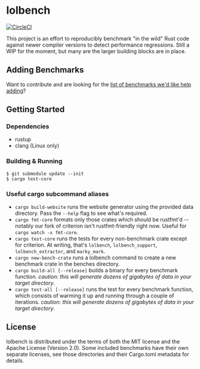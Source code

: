 # lolbench

[![CircleCI](https://circleci.com/gh/anp/lolbench/tree/master.svg?style=shield)](https://circleci.com/gh/anp/workflows/lolbench)

This project is an effort to reproducibly benchmark "in the wild" Rust code against newer compiler versions to detect performance regressions. Still a WIP for the moment, but many are the larger building blocks are in place.

## Adding Benchmarks

Want to contribute and are looking for the [list of benchmarks we'd like help adding](https://github.com/anp/lolbench/issues/1)?

## Getting Started

### Dependencies

* rustup
* clang (Linux only)

### Building & Running

```
$ git submodule update --init
$ cargo test-core
```

### Useful cargo subcommand aliases

* `cargo build-website` runs the website generator using the provided data directory. Pass the `--help` flag to see what's required.
* `cargo fmt-core` formats only those crates which should be rustfmt'd -- notably our fork of criterion isn't rustfmt-friendly right now. Useful for `cargo watch -x fmt-core`.
* `cargo test-core` runs the tests for every non-benchmark crate except for criterion. At writing, that's `lolbench`, `lolbench_support`, `lolbench_extractor`, and `marky_mark`.
* `cargo new-bench-crate` runs a lolbench command to create a new benchmark crate in the benches directory.
* `cargo build-all [--release]` builds a binary for every benchmark function. *caution: this will generate dozens of gigabytes of data in your target directory*.
* `cargo test-all [--release]` runs the test for every benchmark function, which consists of warming it up and running through a couple of iterations. *caution: this will generate dozens of gigabytes of data in your target directory*.

## License

lolbench is distributed under the terms of both the MIT license and the Apache License (Version 2.0). Some included benchmarks have their own separate licenses, see those directories and their Cargo.toml metadata for details.
